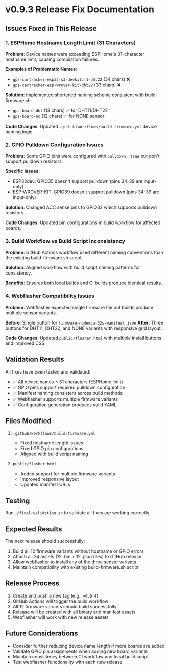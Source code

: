 # v0.9.3 Release Fix Documentation

## Issues Fixed in This Release

### 1. ESPHome Hostname Length Limit (31 Characters)

**Problem**: Device names were exceeding ESPHome's 31-character hostname limit, causing compilation failures.

**Examples of Problematic Names**:
- `gps-cartracker-esp32-s3-devkitc-1-dht22` (34 chars) ❌
- `gps-cartracker-esp-wrover-kit-dht22` (33 chars) ❌

**Solution**: Implemented shortened naming scheme consistent with build-firmware.sh:
- `gps-board-dht` (13 chars) ✅ for DHT11/DHT22
- `gps-board-no` (12 chars) ✅ for NONE sensor

**Code Changes**: Updated `.github/workflows/build-firmware.yml` device naming logic.

### 2. GPIO Pulldown Configuration Issues

**Problem**: Some GPIO pins were configured with `pulldown: true` but don't support pulldown resistors.

**Specific Issues**:
- ESP32dev: GPIO35 doesn't support pulldown (pins 34-39 are input-only)
- ESP-WROVER-KIT: GPIO39 doesn't support pulldown (pins 34-39 are input-only)

**Solution**: Changed ACC sense pins to GPIO32 which supports pulldown resistors.

**Code Changes**: Updated pin configurations in build workflow for affected boards.

### 3. Build Workflow vs Build Script Inconsistency

**Problem**: GitHub Actions workflow used different naming conventions than the existing build-firmware.sh script.

**Solution**: Aligned workflow with build script naming patterns for consistency.

**Benefits**: Ensures both local builds and CI builds produce identical results.

### 4. Webflasher Compatibility Issues

**Problem**: Webflasher expected single firmware file but builds produce multiple sensor variants.

**Before**: Single button for `firmware-nodemcu-32s-manifest.json`
**After**: Three buttons for DHT11, DHT22, and NONE variants with responsive grid layout.

**Code Changes**: Updated `public/flasher.html` with multiple install buttons and improved CSS.

## Validation Results

All fixes have been tested and validated:
- ✅ All device names ≤ 31 characters (ESPHome limit)
- ✅ GPIO pins support required pulldown configuration
- ✅ Manifest naming consistent across build methods
- ✅ Webflasher supports multiple firmware variants
- ✅ Configuration generation produces valid YAML

## Files Modified

1. `.github/workflows/build-firmware.yml`
   - Fixed hostname length issues
   - Fixed GPIO pin configurations
   - Aligned with build script naming

2. `public/flasher.html`
   - Added support for multiple firmware variants
   - Improved responsive layout
   - Updated manifest URLs

## Testing

Run `./final-validation.sh` to validate all fixes are working correctly.

## Expected Results

The next release should successfully:
1. Build all 12 firmware variants without hostname or GPIO errors
2. Attach all 24 assets (12 .bin + 12 .json files) to GitHub release
3. Allow webflasher to install any of the three sensor variants
4. Maintain compatibility with existing build-firmware.sh script

## Release Process

1. Create and push a new tag (e.g., `v0.9.4`)
2. GitHub Actions will trigger the build workflow
3. All 12 firmware variants should build successfully
4. Release will be created with all binary and manifest assets
5. Webflasher will work with new release assets

## Future Considerations

- Consider further reducing device name length if more boards are added
- Validate GPIO pin assignments when adding new board variants
- Maintain consistency between CI workflow and local build script
- Test webflasher functionality with each new release